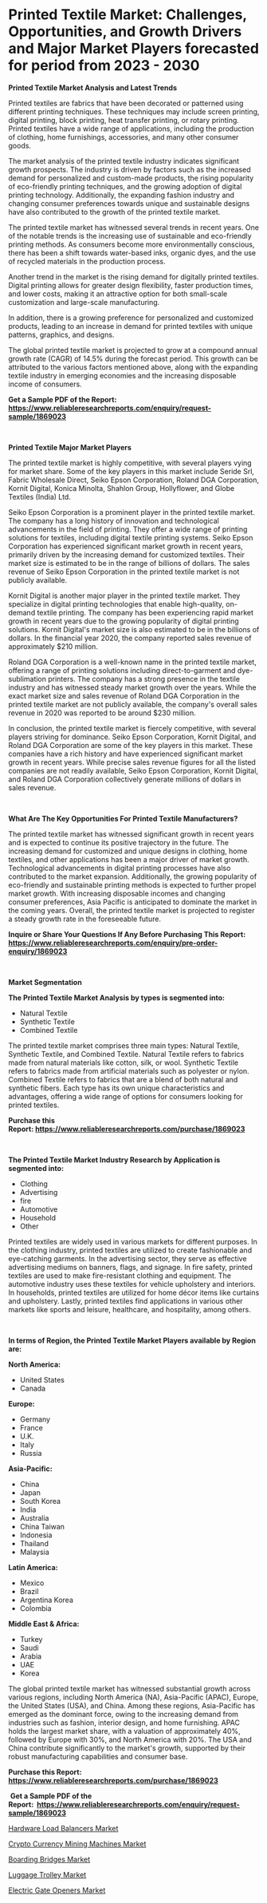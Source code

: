 <p><h1>Printed Textile Market: Challenges, Opportunities, and Growth Drivers and Major Market Players forecasted for period from 2023 - 2030</h1></p><p><strong>Printed Textile Market Analysis and Latest Trends</strong></p>
<p><p>Printed textiles are fabrics that have been decorated or patterned using different printing techniques. These techniques may include screen printing, digital printing, block printing, heat transfer printing, or rotary printing. Printed textiles have a wide range of applications, including the production of clothing, home furnishings, accessories, and many other consumer goods.</p><p>The market analysis of the printed textile industry indicates significant growth prospects. The industry is driven by factors such as the increased demand for personalized and custom-made products, the rising popularity of eco-friendly printing techniques, and the growing adoption of digital printing technology. Additionally, the expanding fashion industry and changing consumer preferences towards unique and sustainable designs have also contributed to the growth of the printed textile market.</p><p>The printed textile market has witnessed several trends in recent years. One of the notable trends is the increasing use of sustainable and eco-friendly printing methods. As consumers become more environmentally conscious, there has been a shift towards water-based inks, organic dyes, and the use of recycled materials in the production process.</p><p>Another trend in the market is the rising demand for digitally printed textiles. Digital printing allows for greater design flexibility, faster production times, and lower costs, making it an attractive option for both small-scale customization and large-scale manufacturing.</p><p>In addition, there is a growing preference for personalized and customized products, leading to an increase in demand for printed textiles with unique patterns, graphics, and designs.</p><p>The global printed textile market is projected to grow at a compound annual growth rate (CAGR) of 14.5% during the forecast period. This growth can be attributed to the various factors mentioned above, along with the expanding textile industry in emerging economies and the increasing disposable income of consumers.</p></p>
<p><strong>Get a Sample PDF of the Report:&nbsp; <a href="https://www.reliableresearchreports.com/enquiry/request-sample/1869023">https://www.reliableresearchreports.com/enquiry/request-sample/1869023</a></strong></p>
<p>&nbsp;</p>
<p><strong>Printed Textile Major Market Players</strong></p>
<p><p>The printed textile market is highly competitive, with several players vying for market share. Some of the key players in this market include Seride Srl, Fabric Wholesale Direct, Seiko Epson Corporation, Roland DGA Corporation, Kornit Digital, Konica Minolta, Shahlon Group, Hollyflower, and Globe Textiles (India) Ltd.</p><p>Seiko Epson Corporation is a prominent player in the printed textile market. The company has a long history of innovation and technological advancements in the field of printing. They offer a wide range of printing solutions for textiles, including digital textile printing systems. Seiko Epson Corporation has experienced significant market growth in recent years, primarily driven by the increasing demand for customized textiles. Their market size is estimated to be in the range of billions of dollars. The sales revenue of Seiko Epson Corporation in the printed textile market is not publicly available.</p><p>Kornit Digital is another major player in the printed textile market. They specialize in digital printing technologies that enable high-quality, on-demand textile printing. The company has been experiencing rapid market growth in recent years due to the growing popularity of digital printing solutions. Kornit Digital's market size is also estimated to be in the billions of dollars. In the financial year 2020, the company reported sales revenue of approximately $210 million.</p><p>Roland DGA Corporation is a well-known name in the printed textile market, offering a range of printing solutions including direct-to-garment and dye-sublimation printers. The company has a strong presence in the textile industry and has witnessed steady market growth over the years. While the exact market size and sales revenue of Roland DGA Corporation in the printed textile market are not publicly available, the company's overall sales revenue in 2020 was reported to be around $230 million.</p><p>In conclusion, the printed textile market is fiercely competitive, with several players striving for dominance. Seiko Epson Corporation, Kornit Digital, and Roland DGA Corporation are some of the key players in this market. These companies have a rich history and have experienced significant market growth in recent years. While precise sales revenue figures for all the listed companies are not readily available, Seiko Epson Corporation, Kornit Digital, and Roland DGA Corporation collectively generate millions of dollars in sales revenue.</p></p>
<p>&nbsp;</p>
<p><strong>What Are The Key Opportunities For Printed Textile Manufacturers?</strong></p>
<p><p>The printed textile market has witnessed significant growth in recent years and is expected to continue its positive trajectory in the future. The increasing demand for customized and unique designs in clothing, home textiles, and other applications has been a major driver of market growth. Technological advancements in digital printing processes have also contributed to the market expansion. Additionally, the growing popularity of eco-friendly and sustainable printing methods is expected to further propel market growth. With increasing disposable incomes and changing consumer preferences, Asia Pacific is anticipated to dominate the market in the coming years. Overall, the printed textile market is projected to register a steady growth rate in the foreseeable future.</p></p>
<p><strong>Inquire or Share Your Questions If Any Before Purchasing This Report: <a href="https://www.reliableresearchreports.com/enquiry/pre-order-enquiry/1869023">https://www.reliableresearchreports.com/enquiry/pre-order-enquiry/1869023</a></strong></p>
<p>&nbsp;</p>
<p><strong>Market Segmentation</strong></p>
<p><strong>The Printed Textile Market Analysis by types is segmented into:</strong></p>
<p><ul><li>Natural Textile</li><li>Synthetic Textile</li><li>Combined Textile</li></ul></p>
<p><p>The printed textile market comprises three main types: Natural Textile, Synthetic Textile, and Combined Textile. Natural Textile refers to fabrics made from natural materials like cotton, silk, or wool. Synthetic Textile refers to fabrics made from artificial materials such as polyester or nylon. Combined Textile refers to fabrics that are a blend of both natural and synthetic fibers. Each type has its own unique characteristics and advantages, offering a wide range of options for consumers looking for printed textiles.</p></p>
<p><strong>Purchase this Report:&nbsp;<a href="https://www.reliableresearchreports.com/purchase/1869023">https://www.reliableresearchreports.com/purchase/1869023</a></strong></p>
<p>&nbsp;</p>
<p><strong>The Printed Textile Market Industry Research by Application is segmented into:</strong></p>
<p><ul><li>Clothing</li><li>Advertising</li><li>fire</li><li>Automotive</li><li>Household</li><li>Other</li></ul></p>
<p><p>Printed textiles are widely used in various markets for different purposes. In the clothing industry, printed textiles are utilized to create fashionable and eye-catching garments. In the advertising sector, they serve as effective advertising mediums on banners, flags, and signage. In fire safety, printed textiles are used to make fire-resistant clothing and equipment. The automotive industry uses these textiles for vehicle upholstery and interiors. In households, printed textiles are utilized for home décor items like curtains and upholstery. Lastly, printed textiles find applications in various other markets like sports and leisure, healthcare, and hospitality, among others.</p></p>
<p>&nbsp;</p>
<p><strong>In terms of Region, the Printed Textile Market Players available by Region are:</strong></p>
<p>
    <p> <strong> North America: </strong>
        <ul>
            <li>United States</li>
            <li>Canada</li>
        </ul>
        </p> 
    <p> <strong> Europe: </strong>
        <ul>
            <li>Germany</li>
            <li>France</li>
            <li>U.K.</li>
            <li>Italy</li>
            <li>Russia</li>
        </ul>
        </p> 
    <p> <strong> Asia-Pacific: </strong>
        <ul>
            <li>China</li>
            <li>Japan</li>
            <li>South Korea</li>
            <li>India</li>
            <li>Australia</li>
            <li>China Taiwan</li>
            <li>Indonesia</li>
            <li>Thailand</li>
            <li>Malaysia</li>
        </ul>
        </p> 
    <p> <strong> Latin America: </strong>
        <ul>
            <li>Mexico</li>
            <li>Brazil</li>
            <li>Argentina Korea</li>
            <li>Colombia</li>
        </ul>
        </p> 
    <p> <strong> Middle East & Africa: </strong>
        <ul>
            <li>Turkey</li>
            <li>Saudi</li>
            <li>Arabia</li>
            <li>UAE</li>
            <li>Korea</li>
        </ul>
    </p>
    </p>
<p><p>The global printed textile market has witnessed substantial growth across various regions, including North America (NA), Asia-Pacific (APAC), Europe, the United States (USA), and China. Among these regions, Asia-Pacific has emerged as the dominant force, owing to the increasing demand from industries such as fashion, interior design, and home furnishing. APAC holds the largest market share, with a valuation of approximately 40%, followed by Europe with 30%, and North America with 20%. The USA and China contribute significantly to the market's growth, supported by their robust manufacturing capabilities and consumer base.</p></p>
<p><strong>Purchase this Report: <a href="https://www.reliableresearchreports.com/purchase/1869023">https://www.reliableresearchreports.com/purchase/1869023</a></strong></p>
<p>&nbsp;<strong>Get a Sample PDF of the Report:&nbsp;&nbsp;<a href="https://www.reliableresearchreports.com/enquiry/request-sample/1869023">https://www.reliableresearchreports.com/enquiry/request-sample/1869023</a></strong></p>
<p><strong></strong></p>
<p><p><a href="https://medium.com/@stoneernser2023/hardware-load-balancers-market-furnishes-information-on-market-share-market-trends-and-market-3a4ac87af898">Hardware Load Balancers Market</a></p><p><a href="https://medium.com/@nilltanay7548659/crypto-currency-mining-machines-market-size-reveals-the-best-marketing-channels-in-global-industry-ff82f465a1c0">Crypto Currency Mining Machines Market</a></p><p><a href="https://medium.com/@charvi.reportprime/boarding-bridges-market-analysis-and-sze-forecasted-for-period-from-2023-to-2030-fbbffeb2ea4c">Boarding Bridges Market</a></p><p><a href="https://medium.com/@vrahul.reportprime/luggage-trolley-market-trends-and-market-analysis-forecasted-for-period-2023-2030-0009119459ba">Luggage Trolley Market</a></p><p><a href="https://medium.com/@rahul.reportprime/electric-gate-openers-market-trends-and-market-analysis-forecasted-for-period-2023-2030-0016eb72e85d">Electric Gate Openers Market</a></p></p>